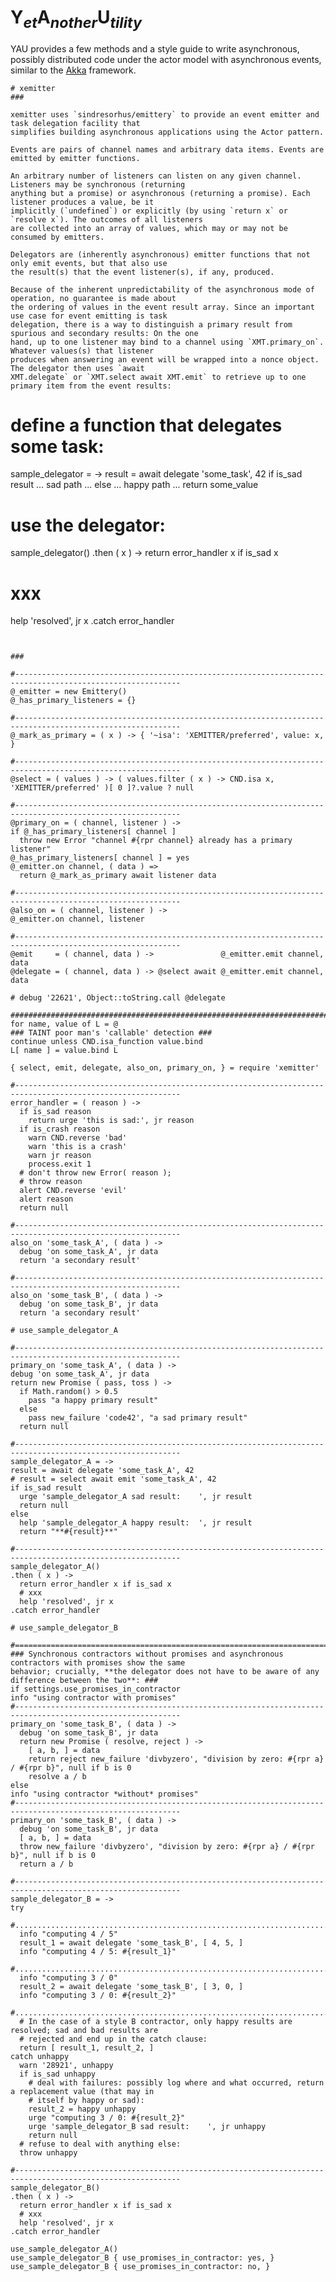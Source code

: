 
# Y<sub>*et*</sub>A<sub>*nother*</sub>U<sub>*tility*</sub>

YAU provides a few methods and a style guide to write asynchronous, possibly
distributed code under the actor model with asynchronous events, similar to the
[Akka](https://doc.akka.io/docs/akka/current/guide/tutorial_1.html) framework.

<!--
'use strict'

### https://ponyfoo.com/articles/understanding-javascript-async-await ###


############################################################################################################
CND                       = require 'cnd'
rpr                       = CND.rpr
badge                     = 'AWAIT-PROMISES2'
debug                     = CND.get_logger 'debug',     badge
alert                     = CND.get_logger 'alert',     badge
whisper                   = CND.get_logger 'whisper',   badge
warn                      = CND.get_logger 'warn',      badge
help                      = CND.get_logger 'help',      badge
urge                      = CND.get_logger 'urge',      badge
info                      = CND.get_logger 'info',      badge
HSB                       = require '/home/flow/io/kleinbild-rack/kbm/lib/happy-sad-bad'
{ happy, sad, is_sad, new_defect, new_failure, is_crash, crash, is_unhappy, is_happy, } = HSB;
{ after, immediately: defer, }                = CND.suspend
{ promisify, }            = require 'util'
jr                        = JSON.stringify

### https://github.com/sindresorhus/emittery ###
Emittery                  = require 'emittery'
 -->

```
# xemitter
###

xemitter uses `sindresorhus/emittery` to provide an event emitter and task delegation facility that
simplifies building asynchronous applications using the Actor pattern.

Events are pairs of channel names and arbitrary data items. Events are emitted by emitter functions.

An arbitrary number of listeners can listen on any given channel. Listeners may be synchronous (returning
anything but a promise) or asynchronous (returning a promise). Each listener produces a value, be it
implicitly (`undefined`) or explicitly (by using `return x` or `resolve x`). The outcomes of all listeners
are collected into an array of values, which may or may not be consumed by emitters.

Delegators are (inherently asynchronous) emitter functions that not only emit events, but that also use
the result(s) that the event listener(s), if any, produced.

Because of the inherent unpredictability of the asynchronous mode of operation, no guarantee is made about
the ordering of values in the event result array. Since an important use case for event emitting is task
delegation, there is a way to distinguish a primary result from spurious and secondary results: On the one
hand, up to one listener may bind to a channel using `XMT.primary_on`. Whatever values(s) that listener
produces when answering an event will be wrapped into a nonce object. The delegator then uses `await
XMT.delegate` or `XMT.select await XMT.emit` to retrieve up to one primary item from the event results:

```
# define a function that delegates some task:
sample_delegator = ->
result = await delegate 'some_task', 42
if is_sad result
  ... sad path ...
else
  ... happy path ...
  return some_value

# use the delegator:
sample_delegator()
.then ( x ) ->
  return error_handler x if is_sad x
  # xxx
  help 'resolved', jr x
.catch error_handler
```


###

#-----------------------------------------------------------------------------------------------------------
@_emitter = new Emittery()
@_has_primary_listeners = {}

#-----------------------------------------------------------------------------------------------------------
@_mark_as_primary = ( x ) -> { '~isa': 'XEMITTER/preferred', value: x, }

#-----------------------------------------------------------------------------------------------------------
@select = ( values ) -> ( values.filter ( x ) -> CND.isa x, 'XEMITTER/preferred' )[ 0 ]?.value ? null

#-----------------------------------------------------------------------------------------------------------
@primary_on = ( channel, listener ) ->
if @_has_primary_listeners[ channel ]
  throw new Error "channel #{rpr channel} already has a primary listener"
@_has_primary_listeners[ channel ] = yes
@_emitter.on channel, ( data ) =>
  return @_mark_as_primary await listener data

#-----------------------------------------------------------------------------------------------------------
@also_on = ( channel, listener ) ->
@_emitter.on channel, listener

#-----------------------------------------------------------------------------------------------------------
@emit     = ( channel, data ) ->               @_emitter.emit channel, data
@delegate = ( channel, data ) -> @select await @_emitter.emit channel, data

# debug '22621', Object::toString.call @delegate

############################################################################################################
for name, value of L = @
### TAINT poor man's 'callable' detection ###
continue unless CND.isa_function value.bind
L[ name ] = value.bind L
```

```
{ select, emit, delegate, also_on, primary_on, } = require 'xemitter'

#-----------------------------------------------------------------------------------------------------------
error_handler = ( reason ) ->
  if is_sad reason
    return urge 'this is sad:', jr reason
  if is_crash reason
    warn CND.reverse 'bad'
    warn 'this is a crash'
    warn jr reason
    process.exit 1
  # don't throw new Error( reason );
  # throw reason
  alert CND.reverse 'evil'
  alert reason
  return null

#-----------------------------------------------------------------------------------------------------------
also_on 'some_task_A', ( data ) ->
  debug 'on some_task_A', jr data
  return 'a secondary result'

#-----------------------------------------------------------------------------------------------------------
also_on 'some_task_B', ( data ) ->
  debug 'on some_task_B', jr data
  return 'a secondary result'
```

```
# use_sample_delegator_A

#-----------------------------------------------------------------------------------------------------------
primary_on 'some_task_A', ( data ) ->
debug 'on some_task_A', jr data
return new Promise ( pass, toss ) ->
  if Math.random() > 0.5
    pass "a happy primary result"
  else
    pass new_failure 'code42', "a sad primary result"
  return null

#-----------------------------------------------------------------------------------------------------------
sample_delegator_A = ->
result = await delegate 'some_task_A', 42
# result = select await emit 'some_task_A', 42
if is_sad result
  urge 'sample_delegator_A sad result:    ', jr result
  return null
else
  help 'sample_delegator_A happy result:  ', jr result
  return "**#{result}**"

#-----------------------------------------------------------------------------------------------------------
sample_delegator_A()
.then ( x ) ->
  return error_handler x if is_sad x
  # xxx
  help 'resolved', jr x
.catch error_handler
```

```
# use_sample_delegator_B

#===========================================================================================================
### Synchronous contractors without promises and asynchronous contractors with promises show the same
behavior; crucially, **the delegator does not have to be aware of any difference between the two**: ###
if settings.use_promises_in_contractor
info "using contractor with promises"
#-----------------------------------------------------------------------------------------------------------
primary_on 'some_task_B', ( data ) ->
  debug 'on some_task_B', jr data
  return new Promise ( resolve, reject ) ->
    [ a, b, ] = data
    return reject new_failure 'divbyzero', "division by zero: #{rpr a} / #{rpr b}", null if b is 0
    resolve a / b
else
info "using contractor *without* promises"
#-----------------------------------------------------------------------------------------------------------
primary_on 'some_task_B', ( data ) ->
  debug 'on some_task_B', jr data
  [ a, b, ] = data
  throw new_failure 'divbyzero', "division by zero: #{rpr a} / #{rpr b}", null if b is 0
  return a / b

#-----------------------------------------------------------------------------------------------------------
sample_delegator_B = ->
try
  #.......................................................................................................
  info "computing 4 / 5"
  result_1 = await delegate 'some_task_B', [ 4, 5, ]
  info "computing 4 / 5: #{result_1}"
  #.......................................................................................................
  info "computing 3 / 0"
  result_2 = await delegate 'some_task_B', [ 3, 0, ]
  info "computing 3 / 0: #{result_2}"
  #.......................................................................................................
  # In the case of a style B contractor, only happy results are resolved; sad and bad results are
  # rejected and end up in the catch clause:
  return [ result_1, result_2, ]
catch unhappy
  warn '28921', unhappy
  if is_sad unhappy
    # deal with failures: possibly log where and what occurred, return a replacement value (that may in
    # itself by happy or sad):
    result_2 = happy unhappy
    urge "computing 3 / 0: #{result_2}"
    urge 'sample_delegator_B sad result:    ', jr unhappy
    return null
  # refuse to deal with anything else:
  throw unhappy

#-----------------------------------------------------------------------------------------------------------
sample_delegator_B()
.then ( x ) ->
  return error_handler x if is_sad x
  # xxx
  help 'resolved', jr x
.catch error_handler
```

```
use_sample_delegator_A()
use_sample_delegator_B { use_promises_in_contractor: yes, }
use_sample_delegator_B { use_promises_in_contractor: no, }
```







